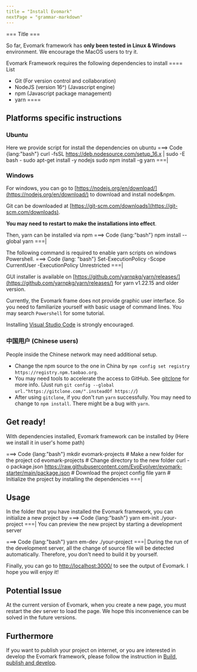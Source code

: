 ```yaml
---
title = "Install Evomark"
nextPage = "grammar-markdown"
---
```


=== Title ===

So far, Evomark framework has **only been tested in Linux & Windows** environment. We encourage the MacOS users to try it.

Evomark Framework requires the following dependencies to install
==== List
- Git (For version control and collaboration)
- NodeJS (version 16^) (Javascript engine)
- npm (Javascript package management)
- yarn
====

## Platforms specific instructions

### Ubuntu
Here we provide script for install the dependencies on ubuntu
===> Code {lang:"bash"}
curl -fsSL https://deb.nodesource.com/setup_16.x | sudo -E bash -
sudo apt-get install -y nodejs
sudo npm install -g yarn
===|

### Windows
For windows, you can go to [https://nodejs.org/en/download/](https://nodejs.org/en/download/) to download and install node&npm.

Git can be downloaded at [https://git-scm.com/downloads](https://git-scm.com/downloads).

**You may need to restart to make the installations into effect**.

Then, yarn can be installed via npm 
===> Code {lang:"bash"}
npm install --global yarn
===|

The following command is required to enable yarn scripts on windows Powershell.
===> Code {lang: "bash"}
Set-ExecutionPolicy -Scope CurrentUser -ExecutionPolicy Unrestricted
===|

GUI installer is available on [https://github.com/yarnpkg/yarn/releases/](https://github.com/yarnpkg/yarn/releases/) for yarn v1.22.15 and older version.

Currently, the Evomark frame does not provide graphic user interface. So you need to familiarize yourself with basic usage of command lines. You may search `Powershell` for some tutorial. 

Installing [Visual Studio Code](https://code.visualstudio.com/) is strongly encouraged.

### 中国用户 (Chinese users)

People inside the Chinese network may need additional setup.
- Change the npm source to the one in China by `npm config set registry https://registry.npm.taobao.org`.
- You may need tools to accelerate the access to GitHub. See [gitclone](https://www.gitclone.com/) for more info. 
   (Just run `git config --global url."https://gitclone.com/".insteadOf https://`)
- After using `gitclone`, if you don't run `yarn` successfully. You may need to change to `npm install`. There might be a bug with `yarn`.


## Get ready!

With dependencies installed, Evomark framework can be installed by (Here we install it in user's home path)

===> Code {lang:"bash"}
mkdir evomark-projects  # Make a new folder for the project
cd evomark-projects # Change directory to the new folder
curl -o package.json https://raw.githubusercontent.com/EvoEvolver/evomark-starter/main/package.json  # Download the project config file
yarn # Initialize the project by installing the dependencies
===|

## Usage
In the folder that you have installed the Evomark framework, you can initialize a new project by
===> Code {lang:"bash"}
yarn em-init ./your-project
===|
You can preview the new project by starting a development server

===> Code {lang:"bash"}
yarn em-dev ./your-project
===|
During the run of the development server, all the change of source file will be detected automatically. Therefore, you don't need to build it by yourself.

Finally, you can go to [http://localhost:3000/](http://localhost:3000/) to see the output of Evomark. I hope you will enjoy it! 

## Potential Issue

At the current version of Evomark, when you create a new page, you must restart the dev server to load the page. We hope this inconvenience can be solved in the future versions.

## Furthermore

If you want to publish your project on internet, or you are interested in develop the Evomark framework, please follow the instruction in [Build, publish and develop](build-publish-dev).
